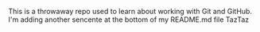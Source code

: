 This is a throwaway repo used to learn about working with Git and GitHub.
I'm adding another sencente at the bottom of my README.md file TazTaz
